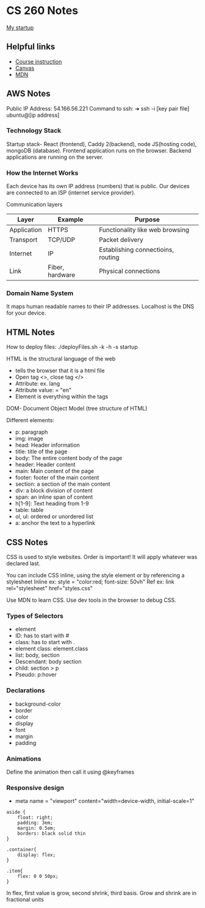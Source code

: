 # CS 260 Notes

[My startup](https://startup.picsaw.click)

## Helpful links

- [Course instruction](https://github.com/webprogramming260)
- [Canvas](https://byu.instructure.com)
- [MDN](https://developer.mozilla.org)

## AWS Notes

Public IP Address: 54.166.56.221
Command to ssh: 
➜  ssh -i [key pair file] ubuntu@[ip address]

### Technology Stack
Startup stack- React (frontend), Caddy 2(backend), node JS(hosting code), mongoDB (database). Frontend application runs on the browser. Backend applications are running on the server. 

### How the Internet Works
Each device has its own IP address (numbers) that is public. Our devices are connected to an ISP (internet service provider). 

Communication layers

| Layer | Example | Purpose |
| --- | --- | --- |
| Application | HTTPS | Functionality like web browsing |
| Transport | TCP/UDP | Packet delivery |
| Internet | IP | Establishing connectioins, routing |
| Link | Fiber, hardware | Physical connections |

### Domain Name System
It maps human readable names to their IP addresses. Localhost is the DNS for your device. 



## HTML Notes

How to deploy files:
./deployFiles.sh -k <yourpemkey> -h <yourdomain> -s startup

HTML is the structural language of the web
- <!DOCTYPE html> tells the browser that it is a html file
- Open tag <>, close tag </>
- Attribute: ex. lang
- Attribute value: = "en"
- Element is everything within the tags

DOM- Document Object Model (tree structure of HTML)

Different elements:
- p: paragraph 
- img: image
- head: Header information
- title: title of the page
- body: The entire content body of the page
- header: Header content
- main: Main content of the page
- footer: footer of the main content
- section: a section of the main content
- div: a block division of content
- span: an inline span of content
- h[1-9]: Text heading from 1-9
- table: table
- ol, ul: ordered or unordered list
- a: anchor the text to a hyperlink

## CSS Notes

CSS is used to style websites. Order is important! It will apply whatever was declared last.

You can include CSS inline, using the style element or by referencing a stylesheet
Inline ex: style = "color:red; font-size: 50vh"
Ref ex: link rel="stylesheet" href="styles.css"

Use MDN to learn CSS.
Use dev tools in the browser to debug CSS.

### Types of Selectors
- element
- ID: has to start with #
- class: has to start with .
- element class: element.class
- list: body, section
- Descendant: body section
- child: section > p
- Pseudo: p:hover

### Declarations
- background-color
- border
- color
- display
- font
- margin
- padding

### Animations
Define the animation then call it using @keyframes 

### Responsive design
- meta name = "viewport" content="width=device-width, initial-scale=1"
```
aside {
    float: right; 
    padding: 3em;
    margin: 0.5em;
    borders: black solid thin
}
```
``` 
.container{
    display: flex;
}

.item{
    flex: 0 0 50px;
}
```
In flex, first value is grow, second shrink, third basis. Grow and shrink are in fractional units

